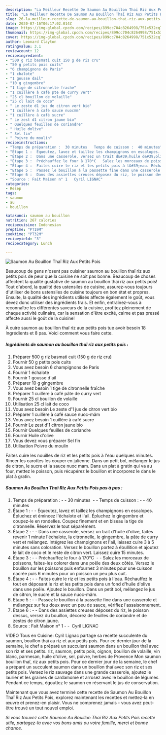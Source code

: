 ```yaml
---
description: "La Meilleur Recette De Saumon Au Bouillon Thaï Riz Aux Petits Pois"
title: "La Meilleur Recette De Saumon Au Bouillon Thaï Riz Aux Petits Pois"
slug: 26-la-meilleur-recette-de-saumon-au-bouillon-thai-riz-aux-petits-pois
date: 2020-07-16T06:17:02.014Z
image: https://img-global.cpcdn.com/recipes/899cc704c8264998/751x532cq70/saumon-au-bouillon-thai-riz-aux-petits-pois-photo-principale-de-la-recette.jpg
thumbnail: https://img-global.cpcdn.com/recipes/899cc704c8264998/751x532cq70/saumon-au-bouillon-thai-riz-aux-petits-pois-photo-principale-de-la-recette.jpg
cover: https://img-global.cpcdn.com/recipes/899cc704c8264998/751x532cq70/saumon-au-bouillon-thai-riz-aux-petits-pois-photo-principale-de-la-recette.jpg
author: Leonard Clayton
ratingvalue: 3.1
reviewcount: 12
recipeingredient:
- "500 g riz basmati cuit 150 g de riz cru"
- "50 g petits pois cuits"
- "6 champignons de Paris"
- "1 chalote"
- "1 gousse dail"
- "10 g gingembre"
- "1 tige de citronnelle frache"
- "1 cuillère à café pte de curry vert"
- "25 cl bouillon de volaille"
- "25 cl lait de coco"
- " Le zeste d1 jus de citron vert bio"
- "1 cuillère à café sauce nuocmm"
- "1 cuillère à café sucre"
- " Le zest d1 citron jaune bio"
- " Quelques feuilles de coriandre"
- " Huile dolive"
- " Sel fin"
- " Poivre du moulin"
recipeinstructions:
- "Temps de préparation :  30 minutes   Temps de cuisson :  40 minutes"
- "Étape 1 :  Équeutez, lavez et taillez les champignons en escalopes. Épluchez et émincez l&#39;échalote et l&#39;ail. Épluchez le gingembre et coupez-le en rondelles. Coupez finement et en biseau la tige de citronnelle. Réservez le tout séparément."
- "Étape 2 :  Dans une casserole, versez un trait d&#39;huile d&#39;olive, faites revenir 1 minute l&#39;échalote, la citronnelle, le gingembre, la pâte de curry vert et mélangez. Intégrez les champignons et l&#39;ail, laissez cuire 3 à 5 minutes sans coloration. Versez le bouillon portez à ébullition et ajoutez le lait de coco et le reste de citron vert. Laissez cuire 15 minutes."
- "Étape 3 :  Préchauffez le four à 170°C   Salez les morceaux de poissons, faites-les colorer dans une poêle des deux côtés. Versez le bouillon sur les poissons puis enfournez 3 minutes pour une cuisson nacrée puis 6 minutes pour un poisson un peu plus cuit."
- "Étape 4 :  Faites cuire le riz et les petits pois à l&#39;eau. Réchauffez le tout en déposant le riz et les petits pois dans un fond d&#39;huile d&#39;olive dans une poêle. Ajoutez le bouillon. Dans un petit bol, mélangez le jus de citron, le sucre et la sauce nuoc-mâm."
- "Etape 5 :  Passez le bouillon à la passette fine dans une casserole et mélangez sur feu doux avec un peu de sauce, vérifiez l&#39;assaisonnement."
- "Etape 6 :  Dans des assiettes creuses déposez du riz, le poisson dessus, versez du bouillon, décorez de feuilles de coriandre et de zestes de citron jaune."
- "Source : Fait Maison n° 1   Cyril LIGNAC"
categories:
- Resep
tags:
- saumon
- au
- bouillon

katakunci: saumon au bouillon 
nutrition: 267 calories
recipecuisine: Indonesian
preptime: "PT19M"
cooktime: "PT32M"
recipeyield: "3"
recipecategory: Lunch

---
```



![Saumon Au Bouillon Thaï Riz Aux Petits Pois](https://img-global.cpcdn.com/recipes/899cc704c8264998/751x532cq70/saumon-au-bouillon-thai-riz-aux-petits-pois-photo-principale-de-la-recette.jpg)

Beaucoup de gens n'osent pas cuisiner saumon au bouillon thaï riz aux petits pois de peur que la cuisine ne soit pas bonne. Beaucoup de choses affectent la qualité gustative de saumon au bouillon thaï riz aux petits pois! Tout d'abord, la qualité des ustensiles de cuisine, assurez-vous toujours d'utiliser de bons ustensiles de cuisine toujours en bon état et propres. Ensuite, la qualité des ingrédients utilisés affecte également le goût, vous devez donc utiliser des ingrédients frais. Et enfin, entraînez-vous à reconnaître les différentes saveurs de la cuisine, profitez pleinement de chaque activité culinaire, car la sensation d'être excité, calme et pas pressé affecte aussi le goût de la cuisine!

<!--inarticleads1-->

À cuire saumon au bouillon thaï riz aux petits pois tue avoir besoin 18 Ingrédients et 8 pas. Voici comment vous faire cette.

##### Ingrédients de saumon au bouillon thaï riz aux petits pois :

1. Préparer 500 g riz basmati cuit (150 g de riz cru)
1. Fournir 50 g petits pois cuits
1. Vous avez besoin 6 champignons de Paris
1. Fournir 1 échalote
1. Fournir 1 gousse d&#39;ail
1. Préparer 10 g gingembre
1. Vous avez besoin 1 tige de citronnelle fraîche
1. Préparer 1 cuillère à café pâte de curry vert
1. Fournir 25 cl bouillon de volaille
1. Utilisation 25 cl lait de coco
1. Vous avez besoin  Le zeste d&#39;1 jus de citron vert bio
1. Préparer 1 cuillère à café sauce nuoc-mâm
1. Vous avez besoin 1 cuillère à café sucre
1. Fournir  Le zest d&#39;1 citron jaune bio
1. Fournir  Quelques feuilles de coriandre
1. Fournir  Huile d&#39;olive
1. Vous devez vous préparer  Sel fin
1. Utilisation  Poivre du moulin


Faites cuire les nouilles de riz et les petits pois à l&#39;eau quelques minutes. Rincer les carottes les couper en julienne. Dans un petit bol, mélanger le jus de citron, le sucre et la sauce nuoc mam. Dans un plat à gratin qui va au four, mettez le poisson, puis récupérez le bouillon et incorporez le dans le plat à gratin. 

<!--inarticleads2-->

##### Saumon Au Bouillon Thaï Riz Aux Petits Pois pas à pas :

1. Temps de préparation : -  - 30 minutes  -  - Temps de cuisson : -  - 40 minutes
1. Étape 1 : -  - Équeutez, lavez et taillez les champignons en escalopes. Épluchez et émincez l&#39;échalote et l&#39;ail. Épluchez le gingembre et coupez-le en rondelles. Coupez finement et en biseau la tige de citronnelle. Réservez le tout séparément.
1. Étape 2 : -  - Dans une casserole, versez un trait d&#39;huile d&#39;olive, faites revenir 1 minute l&#39;échalote, la citronnelle, le gingembre, la pâte de curry vert et mélangez. Intégrez les champignons et l&#39;ail, laissez cuire 3 à 5 minutes sans coloration. Versez le bouillon portez à ébullition et ajoutez le lait de coco et le reste de citron vert. Laissez cuire 15 minutes.
1. Étape 3 : -  - Préchauffez le four à 170°C  -  - Salez les morceaux de poissons, faites-les colorer dans une poêle des deux côtés. Versez le bouillon sur les poissons puis enfournez 3 minutes pour une cuisson nacrée puis 6 minutes pour un poisson un peu plus cuit.
1. Étape 4 : -  - Faites cuire le riz et les petits pois à l&#39;eau. Réchauffez le tout en déposant le riz et les petits pois dans un fond d&#39;huile d&#39;olive dans une poêle. Ajoutez le bouillon. Dans un petit bol, mélangez le jus de citron, le sucre et la sauce nuoc-mâm.
1. Etape 5 : -  - Passez le bouillon à la passette fine dans une casserole et mélangez sur feu doux avec un peu de sauce, vérifiez l&#39;assaisonnement.
1. Etape 6 : -  - Dans des assiettes creuses déposez du riz, le poisson dessus, versez du bouillon, décorez de feuilles de coriandre et de zestes de citron jaune.
1. Source : Fait Maison n° 1 -  -  Cyril LIGNAC


VIDEO Tous en Cuisine: Cyril Lignac partage sa recette succulente du saumon, bouillon thaï au riz et aux petits pois. Pour ce dernier jour de la semaine, le chef a préparé un succulent saumon dans un bouillon thaï avec son riz et ses petits. riz, saumon, petits pois, oignon, bouillon de volaille, vin blanc, parmesan, huile d&#39;olive, sel, poivre, herbes de Provence Mon saumon bouillon thaï, riz aux petits pois. Pour ce dernier jour de la semaine, le chef a préparé un succulent saumon dans un bouillon thaï avec son riz et ses petits pois. Versez le riz sauvage dans une grande casserole, ajoutez le laurier et les graines de cardamome et arrosez avec le bouillon de légumes. Pendant ce temps, égouttez le saumon en réservant le jus de conservation. 

<!--inarticleads1-->

<p>
Maintenant que vous avez terminé cette recette de Saumon Au Bouillon Thaï Riz Aux Petits Pois, explorez maintenant les recettes et mettez-la en œuvre et prenez-en plaisir. Vous ne comprenez jamais - vous avez peut-être trouvé un tout nouvel emploi.
</p>

<p>
<i>Si vous trouvez cette Saumon Au Bouillon Thaï Riz Aux Petits Pois recette utile, partagez-la avec vos bons amis ou votre famille, merci et bonne chance.</i>
</p>
